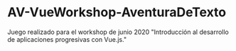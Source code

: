 # AV-VueWorkshop-AventuraDeTexto
Juego realizado para el workshop de junio 2020 "Introducción al desarrollo de aplicaciones progresivas con  Vue.js."
